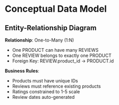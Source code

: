# Conceptual Data Model

## Entity-Relationship Diagram

**Relationship**: One-to-Many (1:N)
- One PRODUCT can have many REVIEWS
- One REVIEW belongs to exactly one PRODUCT
- Foreign Key: REVIEW.product_id → PRODUCT.id

**Business Rules**:
- Products must have unique IDs
- Reviews must reference existing products
- Ratings constrained to 1-5 scale
- Review dates auto-generated